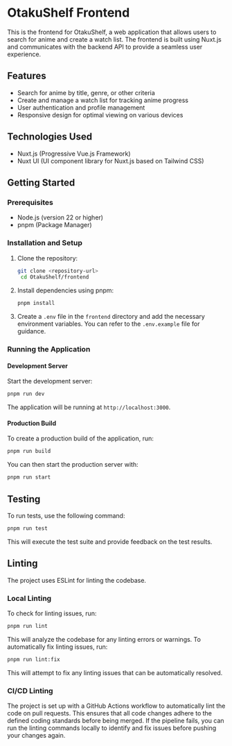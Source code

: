 # OtakuShelf Frontend

This is the frontend for OtakuShelf, a web application that allows users to search for anime and create a watch list. The frontend is built using Nuxt.js and communicates with the backend API to provide a seamless user experience.

## Features

- Search for anime by title, genre, or other criteria
- Create and manage a watch list for tracking anime progress
- User authentication and profile management
- Responsive design for optimal viewing on various devices

## Technologies Used

- Nuxt.js (Progressive Vue.js Framework)
- Nuxt UI (UI component library for Nuxt.js based on Tailwind CSS)

## Getting Started

### Prerequisites

- Node.js (version 22 or higher)
- pnpm (Package Manager)

### Installation and Setup

1. Clone the repository:

   ```bash
   git clone <repository-url>
    cd OtakuShelf/frontend
   ```

2. Install dependencies using pnpm:

   ```bash
   pnpm install
   ```

3. Create a `.env` file in the `frontend` directory and add the necessary environment variables. You can refer to the `.env.example` file for guidance.

### Running the Application

#### Development Server

Start the development server:

```bash
pnpm run dev
```

The application will be running at `http://localhost:3000`.

#### Production Build

To create a production build of the application, run:

```bash
pnpm run build
```

You can then start the production server with:

```bash
pnpm run start
```

## Testing

To run tests, use the following command:

```bash
pnpm run test
```

This will execute the test suite and provide feedback on the test results.

## Linting

The project uses ESLint for linting the codebase.

### Local Linting

To check for linting issues, run:

```bash
pnpm run lint
```

This will analyze the codebase for any linting errors or warnings.
To automatically fix linting issues, run:

```bash
pnpm run lint:fix
```

This will attempt to fix any linting issues that can be automatically resolved.

### CI/CD Linting

The project is set up with a GitHub Actions workflow to automatically lint the code on pull requests. This ensures that all code changes adhere to the defined coding standards before being merged.
If the pipeline fails, you can run the linting commands locally to identify and fix issues before pushing your changes again.
